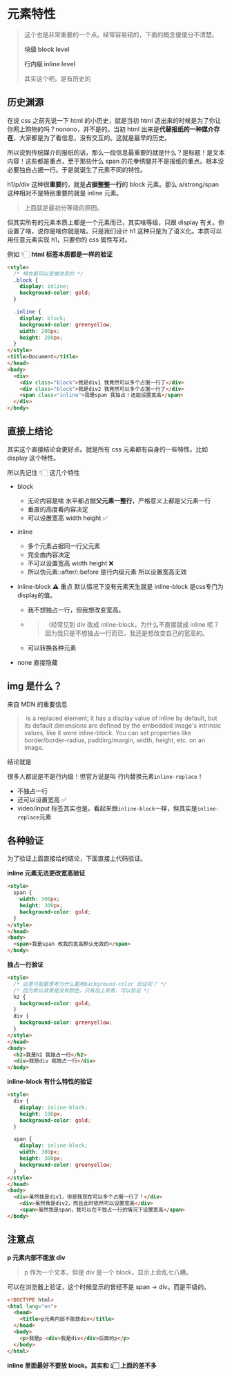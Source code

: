 # 元素特性

> 这个也是非常重要的一个点。经常容易错的，下面的概念傻傻分不清楚。
>
> **块级 block level**
>
> **行内级 inline level**
>
> 其实这个吧。是有历史的

## 历史渊源

在说 css 之前先说一下 html 的小历史，就是当初 html 造出来的时候是为了你让你网上购物的吗？nonono，并不是的。当初 html 出来是**代替报纸的一种媒介存在**，大家都是为了看信息，没有交互的。这就是最早的历史。

所以说到传统媒介的报纸的话，那么一段信息最重要的就是什么？是标题！是文本内容！这些都是重点，至于那些什么 span 的花拳绣腿并不是报纸的重点。根本没必要独自占据一行。于是就诞生了元素不同的特性。

h1/p/div 这种很**重要**的，就是**占据整整一行**的 block 元素。那么 a/strong/span 这种相对不是特别重要的就是 inline 元素。

> 上面就是最初分等级的原因。

但其实所有的元素本质上都是一个元素而已，其实啥等级，只跟 display 有关。你设置了啥，说你是啥你就是啥。只是我们设计 h1 这种只是为了语义化。本质可以用任意元素实现 h1，只要你的 css 属性写对。

例如 👇🏻 **html 标签本质都是一样的验证**

```html
<style>
  /* 特性都可以是被改变的 */
  .block {
    display: inline;
    background-color: gold;
  }

  .inline {
    display: block;
    background-color: greenyellow;
    width: 200px;
    height: 200px;
  }
</style>
<title>Document</title>
</head>
<body>
  <div>
    <div class="block">我是div1 我竟然可以多个占据一行了</div>
    <div class="block">我是div2 我竟然可以多个占据一行了</div>
    <span class="inline">我是span 我独占！还能设置宽高</span>
  </div>
</body>
```

## 直接上结论

其实这个直接结论会更好点。就是所有 css 元素都有自身的一些特性。比如 display 这个特性。

所以先记住 👇🏻 这几个特性

- block

  - 无论内容是啥 水平都占据**父元素一整行**，严格意义上都是父元素一行
  - 垂直的高度看内容决定
  - 可以设置宽高 width height ✅

- inline

  - 多个元素占据同一行父元素
  - 完全由内容决定
  - 不可以设置宽高 width height ❌
  - 所以伪元素::after/::before 是行内级元素 所以设置宽高无效

- inline-block ⚠️ 重点 默认情况下没有元素天生就是 inline-block 是css专门为display的值。

  - 我不想独占一行，但我想改变宽高。

  - > （经常见到 div 改成 inline-block，为什么不直接就成 inline 呢？因为我只是不想独占一行而已，我还是想改变自己的宽高的。

  - 可以转换各种元素

- none 直接隐藏

## img 是什么？

来自 MDN 的重要信息

> <img> is a replaced element; it has a display value of inline by default, but its default dimensions are defined by the embedded image's intrinsic values, like it were inline-block. You can set properties like border/border-radius, padding/margin, width, height, etc. on an image.

结论就是

很多人都说是不是行内级！但官方说是叫 行内替换元素`inline-replace`！

- 不独占一行
- 还可以设置宽高 ✅
- video/input 标签其实也是。看起来跟`inline-block`一样，但其实是`inline-replace`元素

## 各种验证

为了验证上面直接给的结论，下面直接上代码验证。

**inline 元素无法更改宽高验证**

```html
<style>
  span {
    width: 300px;
    height: 300px;
    background-color: gold;
  }
</style>
</head>
<body>
  <span>我是span 改我的宽高默认无效的</span>
</body>
```

**独占一行验证**

```html
<style>
  /* 这里可能要思考为什么要用background-color 验证呢？ */
  /* 因为默认背景是没有颜色，只有加上背景，可以验证 */
  h2 {
    background-color: gold;
  }
  div {
    background-color: greenyellow;
  }
</style>
</head>
<body>
  <h2>我是h2 我独占一行</h2>
  <div>我是div 我独占一行</div>
</body>
```

**inline-block 有什么特性的验证**

```html
<style>
  div {
    display: inline-block;
    height: 100px;
    background-color: gold;
  }

  span {
    display: inline-block;
    width: 300px;
    height: 300px;
    background-color: greenyellow;
  }
</style>
</head>
<body>
  <div>虽然我是div1，但是我现在可以多个占据一行了！</div>
    <div>虽然我是div2，而且此时依然可以设置宽高</div>
    <span>虽然我是span，我可以在不独占一行的情况下设置宽高</span>
</body>
```

## 注意点

**p 元素内部不能放 div**

> p 作为一个文本，但是 div 是一个 block，显示上会乱七八糟。

可以在浏览器上验证，这个时候显示的曾经不是 span → div。而是平级的。

```html
<!DOCTYPE html>
<html lang="en">
  <head>
    <title>p元素内部不能放div</title>
  </head>
  <body>
    <p>我是p <div>我是div</div>后面的p</p>
  </body>
</html>
```

**inline 里面最好不要放 block。其实和 👆🏻 上面的差不多**
